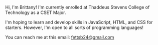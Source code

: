 Hi, I'm Brittany!
I'm currently enrolled at Thaddeus Stevens College of Technology as a CSET Major.

I'm hoping to learn and develop skills in JavaScript, HTML, and CSS for starters. However, I'm open to all sorts of programming languages!

You can reach me at this email:
fettsb24@gmail.com


<!---
bri2426/bri2426 is a ✨ special ✨ repository because its `README.md` (this file) appears on your GitHub profile.
You can click the Preview link to take a look at your changes.
--->

